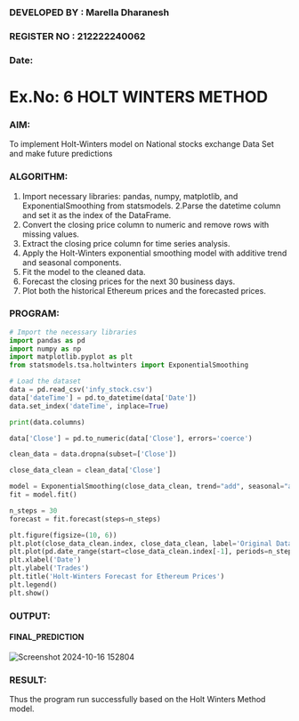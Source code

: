 ### DEVELOPED BY : Marella Dharanesh
### REGISTER NO : 212222240062
### Date: 

# Ex.No: 6               HOLT WINTERS METHOD

### AIM:
To implement Holt-Winters model on National stocks exchange  Data Set and make future predictions
### ALGORITHM:
1. Import necessary libraries: pandas, numpy, matplotlib, and ExponentialSmoothing from statsmodels.
2.Parse the datetime column and set it as the index of the DataFrame.
3. Convert the closing price column to numeric and remove rows with missing values.
4. Extract the closing price column for time series analysis.
5. Apply the Holt-Winters exponential smoothing model with additive trend and seasonal components.
6. Fit the model to the cleaned data.
7. Forecast the closing prices for the next 30 business days.
8. Plot both the historical Ethereum prices and the forecasted prices.

### PROGRAM:
```python
# Import the necessary libraries
import pandas as pd
import numpy as np
import matplotlib.pyplot as plt
from statsmodels.tsa.holtwinters import ExponentialSmoothing

# Load the dataset
data = pd.read_csv('infy_stock.csv') 
data['dateTime'] = pd.to_datetime(data['Date'])  
data.set_index('dateTime', inplace=True)

print(data.columns)

data['Close'] = pd.to_numeric(data['Close'], errors='coerce')  

clean_data = data.dropna(subset=['Close'])  

close_data_clean = clean_data['Close'] 

model = ExponentialSmoothing(close_data_clean, trend="add", seasonal="add", seasonal_periods=12)
fit = model.fit()

n_steps = 30
forecast = fit.forecast(steps=n_steps)

plt.figure(figsize=(10, 6))
plt.plot(close_data_clean.index, close_data_clean, label='Original Data')
plt.plot(pd.date_range(start=close_data_clean.index[-1], periods=n_steps+1, freq='B')[1:], forecast, label='Forecast', color='orange')
plt.xlabel('Date')
plt.ylabel('Trades')
plt.title('Holt-Winters Forecast for Ethereum Prices')
plt.legend()
plt.show()
```
### OUTPUT:
#### FINAL_PREDICTION
![Screenshot 2024-10-16 152804](https://github.com/user-attachments/assets/17ab98bd-a291-44f7-9052-f96796fd6da8)

### RESULT:
Thus the program run successfully based on the Holt Winters Method model.
